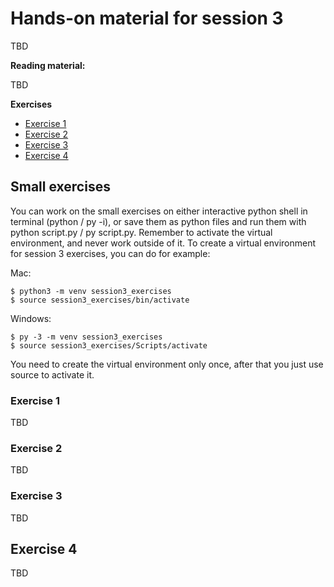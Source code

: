# Hands-on material for session 3

TBD

**Reading material:**

TBD

**Exercises**
- [Exercise 1](#exercise-1)
- [Exercise 2](#exercise-2)
- [Exercise 3](#exercise-3)
- [Exercise 4](#exercise-4)

## Small exercises
You can work on the small exercises on either interactive python shell in terminal (python / py -i), or save them as python files and run them with python script.py / py script.py.
Remember to activate the virtual environment, and never work outside of it. To create a virtual environment for session 3 exercises, you can do for example:

Mac:
```
$ python3 -m venv session3_exercises 
$ source session3_exercises/bin/activate

```
Windows:
```
$ py -3 -m venv session3_exercises 
$ source session3_exercises/Scripts/activate

```

You need to create the virtual environment only once, after that you just use source to activate it.

### Exercise 1

TBD

### Exercise 2

TBD

### Exercise 3

TBD

## Exercise 4

TBD
